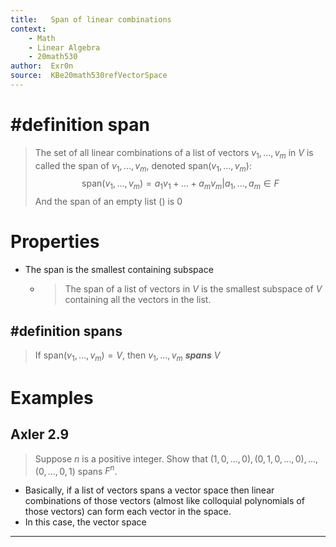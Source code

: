 ```yaml
---
title:   Span of linear combinations
context: 
	- Math
	- Linear Algebra
	- 20math530
author:  Exr0n
source:  KBe20math530refVectorSpace
---
```


# #definition span
> The set of all linear combinations of a list of vectors $v_1, ..., v_m$ in $V$ is called the span of $v_1, ..., v_m$, denoted $\text{span}(v_1,...,v_m)$:
> $$\text{span}(v_1,...,v_m) = {a_1v_1 + ... + a_mv_m | a_1, ..., a_m \in F}$$
> And the span of an empty list $()$ is ${0}$

# Properties
- The span is the smallest containing subspace
	- > The span of a list of vectors in $V$ is the smallest subspace of $V$ containing all the vectors in the list.

## #definition spans
> If $\text{span}(v_1,...,v_m) = V$, then $v_1, ..., v_m$ ***spans*** $V$

# Examples
## Axler 2.9
> Suppose $n$ is a positive integer. Show that $(1, 0, ..., 0), (0, 1, 0, ..., 0), ..., (0, ..., 0, 1)$ spans $F^n$.
- Basically, if a list of vectors spans a vector space then linear combinations of those vectors (almost like colloquial polynomials of those vectors) can form each vector in the space.
- In this case, the vector space 

---
